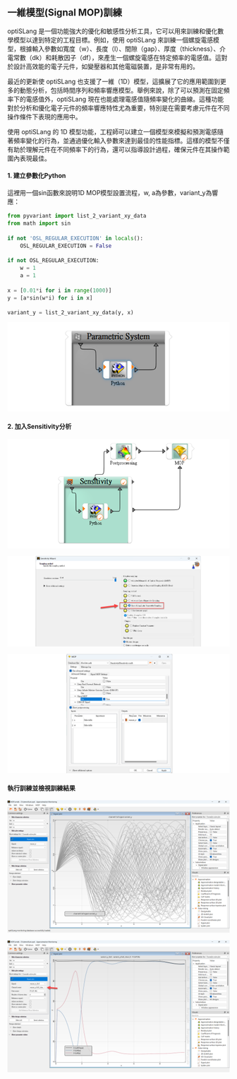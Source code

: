 一維模型(Signal MOP)訓練
---

optiSLang 是一個功能強大的優化和敏感性分析工具，它可以用來訓練和優化數學模型以達到特定的工程目標。例如，使用 optiSLang 來訓練一個螺旋電感模型，根據輸入參數如寬度（w）、長度（l）、間隙（gap）、厚度（thickness）、介電常數（dk）和耗散因子（df），來產生一個螺旋電感在特定頻率的電感值。這對於設計高效能的電子元件，如變壓器和其他電磁裝置，是非常有用的。

最近的更新使 optiSLang 也支援了一維（1D）模型，這擴展了它的應用範圍到更多的動態分析，包括時間序列和頻率響應模型。舉例來說，除了可以預測在固定頻率下的電感值外，optiSLang 現在也能處理電感值隨頻率變化的曲線。這種功能對於分析和優化電子元件的頻率響應特性尤為重要，特別是在需要考慮元件在不同操作條件下表現的應用中。

使用 optiSLang 的 1D 模型功能，工程師可以建立一個模型來模擬和預測電感隨著頻率變化的行為，並通過優化輸入參數來達到最佳的性能指標。這樣的模型不僅有助於理解元件在不同頻率下的行為，還可以指導設計過程，確保元件在其操作範圍內表現最佳。

#### 1. 建立參數化Python
這裡用一個sin函數來說明1D MOP模型設置流程，w, a為參數，variant_y為響應：

```python
from pyvariant import list_2_variant_xy_data
from math import sin

if not 'OSL_REGULAR_EXECUTION' in locals(): 
    OSL_REGULAR_EXECUTION = False

if not OSL_REGULAR_EXECUTION:
    w = 1
    a = 1
 
x = [0.01*i for i in range(1000)]
y = [a*sin(w*i) for i in x]

variant_y = list_2_variant_xy_data(y, x)
```
![2024-08-21_12-22-47](/assets/2024-08-21_12-22-47.png)

#### 2. 加入Sensitivity分析

![2024-08-21_12-24-23](/assets/2024-08-21_12-24-23.png)

![2024-08-21_12-25-24](/assets/2024-08-21_12-25-24.png)

![2024-08-21_13-00-21](/assets/2024-08-21_13-00-21_o5vk5q2ih.png)

#### 執行訓練並檢視訓練結果
![2024-08-21_12-27-54](/assets/2024-08-21_12-27-54.png)

![2024-08-21_12-28-02](/assets/2024-08-21_12-28-02.png)